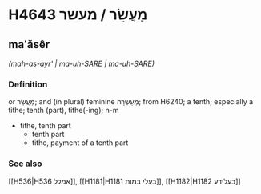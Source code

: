 # H4643 מַעֲשֵׂר / מעשר

## maʻăsêr

_(mah-as-ayr' | ma-uh-SARE | ma-uh-SARE)_

### Definition

or מַעֲשַׂר; and (in plural) feminine מַעַשְׂרָה; from H6240; a tenth; especially a tithe; tenth (part), tithe(-ing); n-m

- tithe, tenth part
  - tenth part
  - tithe, payment of a tenth part

### See also

[[H536|H536 אמלל]], [[H1181|H1181 בעלי במות]], [[H1182|H1182 בעלידע]]
